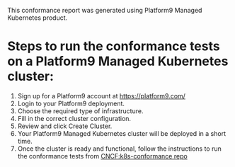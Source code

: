 This conformance report was generated using Platform9 Managed Kubernetes product.

# Steps to run the conformance tests on a Platform9 Managed Kubernetes cluster:
1. Sign up for a Platform9 account at https://platform9.com/
2. Login to your Platform9 deployment.
3. Choose the required type of infrastructure.
4. Fill in the correct cluster configuration.
5. Review and click Create Cluster.
6. Your Platform9 Managed Kubernetes cluster will be deployed in a short time.
7. Once the cluster is ready and functional, follow the instructions to run the conformance tests from [CNCF:k8s-conformance repo](https://github.com/cncf/k8s-conformance/blob/master/instructions.md#running)